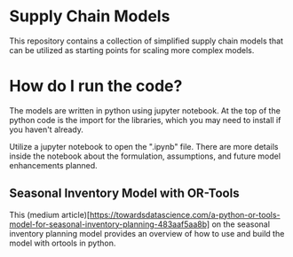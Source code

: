 # Supply Chain Models

This repository contains a collection of simplified supply chain models that can be utilized as starting points for scaling more complex models.

# How do I run the code?

The models are written in python using jupyter notebook.  At the top of the python code is the import for the libraries, which you may need to install if you haven't already.

Utilize a jupyter notebook to open the ".ipynb" file. There are more details inside the notebook about the formulation, assumptions, and future model enhancements planned.

## Seasonal Inventory Model with OR-Tools

This (medium article)[https://towardsdatascience.com/a-python-or-tools-model-for-seasonal-inventory-planning-483aaf5aa8b] on the seasonal inventory planning model provides an overview of how to use and build the model with ortools in python.
